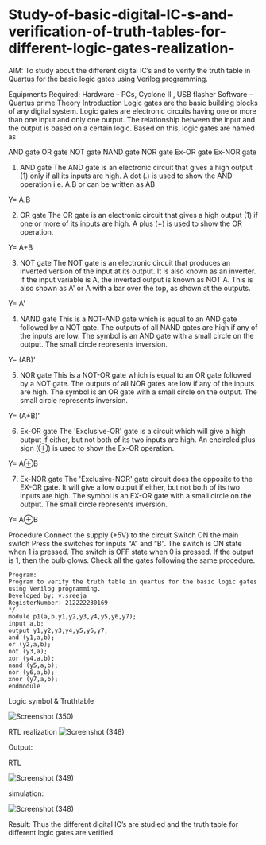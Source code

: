 # Study-of-basic-digital-IC-s-and-verification-of-truth-tables-for-different-logic-gates-realization-
 AIM:
To study about the different digital IC’s and to verify the truth table in Quartus for the basic logic gates using Verilog programming.

Equipments Required:
Hardware – PCs, Cyclone II , USB flasher
Software – Quartus prime
Theory
Introduction
Logic gates are the basic building blocks of any digital system. Logic gates are electronic circuits having one or more than one input and only one output. The relationship between the input and the output is based on a certain logic. Based on this, logic gates are named as

AND gate
OR gate
NOT gate
NAND gate
NOR gate
Ex-OR gate
Ex-NOR gate
1) AND gate
The AND gate is an electronic circuit that gives a high output (1) only if all its inputs are high. A dot (.) is used to show the AND operation i.e. A.B or can be written as AB

Y= A.B

2) OR gate
The OR gate is an electronic circuit that gives a high output (1) if one or more of its inputs are high. A plus (+) is used to show the OR operation.

Y= A+B

3) NOT gate
The NOT gate is an electronic circuit that produces an inverted version of the input at its output. It is also known as an inverter. If the input variable is A, the inverted output is known as NOT A. This is also shown as A' or A with a bar over the top, as shown at the outputs.

Y= A'

4) NAND gate
This is a NOT-AND gate which is equal to an AND gate followed by a NOT gate. The outputs of all NAND gates are high if any of the inputs are low. The symbol is an AND gate with a small circle on the output. The small circle represents inversion.

Y= (AB)’

5) NOR gate
This is a NOT-OR gate which is equal to an OR gate followed by a NOT gate. The outputs of all NOR gates are low if any of the inputs are high. The symbol is an OR gate with a small circle on the output. The small circle represents inversion.

Y= (A+B)’

6) Ex-OR gate
The 'Exclusive-OR' gate is a circuit which will give a high output if either, but not both of its two inputs are high. An encircled plus sign (⊕) is used to show the Ex-OR operation.

Y= A⊕B

7) Ex-NOR gate
The 'Exclusive-NOR' gate circuit does the opposite to the EX-OR gate. It will give a low output if either, but not both of its two inputs are high. The symbol is an EX-OR gate with a small circle on the output. The small circle represents inversion.

Y= A⊕B

Procedure
Connect the supply (+5V) to the circuit
Switch ON the main switch
Press the switches for inputs “A” and “B”. The switch is ON state when 1 is pressed. The switch is OFF state when 0 is pressed.
If the output is 1, then the bulb glows.
Check all the gates following the same procedure.
```
Program:
Program to verify the truth table in quartus for the basic logic gates using Verilog programming.
Developed by: v.sreeja
RegisterNumber: 212222230169 
*/
module p1(a,b,y1,y2,y3,y4,y5,y6,y7);
input a,b;
output y1,y2,y3,y4,y5,y6,y7;
and (y1,a,b);
or (y2,a,b);
not (y3,a);
xor (y4,a,b);
nand (y5,a,b);
nor (y6,a,b);
xnor (y7,a,b);
endmodule
```
Logic symbol & Truthtable

![Screenshot (350)](https://github.com/VelasiriSreeja/Study-of-basic-digital-IC-s-and-verification-of-truth-tables-for-different-logic-gates-realization-/assets/118344328/a0717895-925c-4470-96a2-a7d5a7796baa)

RTL realization
![Screenshot (348)](https://github.com/VelasiriSreeja/Study-of-basic-digital-IC-s-and-verification-of-truth-tables-for-different-logic-gates-realization-/assets/118344328/5d237852-4aac-4bac-b13f-5eaa264266a0)

Output:

RTL

![Screenshot (349)](https://github.com/VelasiriSreeja/Study-of-basic-digital-IC-s-and-verification-of-truth-tables-for-different-logic-gates-realization-/assets/118344328/13a6a7aa-cc67-41e6-a52c-af0582fa9d13)

simulation:

![Screenshot (348)](https://github.com/VelasiriSreeja/Study-of-basic-digital-IC-s-and-verification-of-truth-tables-for-different-logic-gates-realization-/assets/118344328/3d5a1e55-6847-406c-90bb-3be334a34081)


Result:
Thus the different digital IC’s are studied and the truth table for different logic gates are verified.
